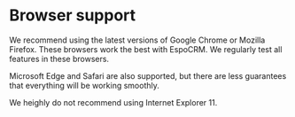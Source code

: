 # Browser support

We recommend using the latest versions of Google Chrome or Mozilla Firefox. These browsers work the best with EspoCRM. We regularly test all features in these browsers.

Microsoft Edge and Safari are also supported, but there are less guarantees that everything will be working smoothly. 

We heighly do not recommend using Internet Explorer 11.
